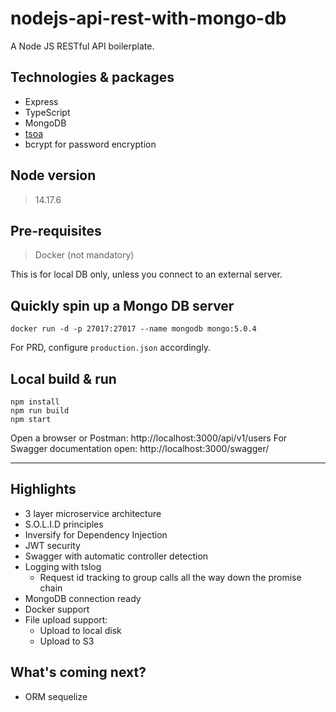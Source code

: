 # nodejs-api-rest-with-mongo-db

A Node JS RESTful API boilerplate.

## Technologies & packages

- Express
- TypeScript
- MongoDB
- [tsoa](https://tsoa-community.github.io/docs/introduction.html)
- bcrypt for password encryption

## Node version

> 14.17.6

## Pre-requisites

> Docker (not mandatory)

This is for local DB only, unless you connect to an external server.

## Quickly spin up a Mongo DB server

```
docker run -d -p 27017:27017 --name mongodb mongo:5.0.4
```

For PRD, configure `production.json` accordingly.

## Local build & run

```
npm install
npm run build
npm start
```

Open a browser or Postman: http://localhost:3000/api/v1/users
For Swagger documentation open: http://localhost:3000/swagger/

---

## Highlights

- 3 layer microservice architecture
- S.O.L.I.D principles
- Inversify for Dependency Injection
- JWT security
- Swagger with automatic controller detection
- Logging with tslog
    - Request id tracking to group calls all the way down the promise chain
- MongoDB connection ready
- Docker support
- File upload support:
    - Upload to local disk
    - Upload to S3

## What's coming next?

- ORM sequelize